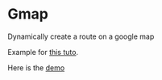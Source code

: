 Gmap
====

Dynamically create a route on a google map

Example for [this tuto](http://jeremy-thiry.be/2014/04/26/creer-dynamiquement-un-trace-sur-une-google-map/).

Here is the [demo](http://jeremy-thiry.be/projets/gmap/)
